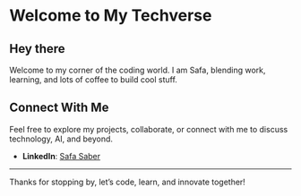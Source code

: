 # Welcome to My Techverse

## Hey there

Welcome to my corner of the coding world. I am Safa, blending work, learning,
and lots of coffee to build cool stuff. 

## Connect With Me

Feel free to explore my projects, collaborate, or connect with me to discuss
technology, AI, and beyond.

- **LinkedIn**: [Safa Saber](https://www.linkedin.com/in/safa-saber-b8847023a/)

---

Thanks for stopping by, let’s code, learn, and innovate together!
